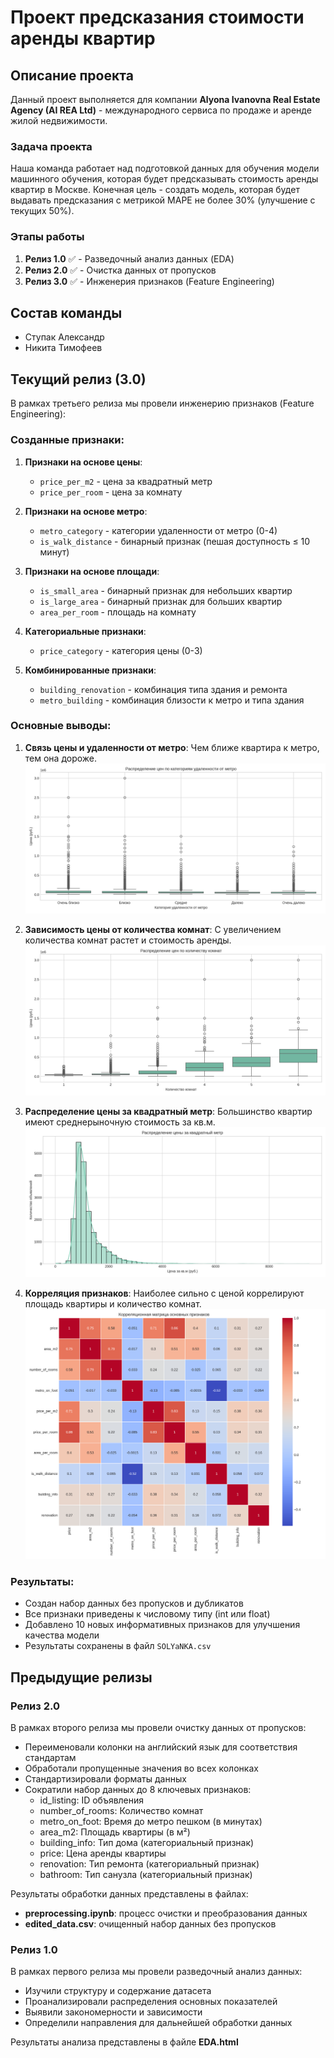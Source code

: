 # Проект предсказания стоимости аренды квартир

## Описание проекта
Данный проект выполняется для компании **Alyona Ivanovna Real Estate Agency (AI REA Ltd)** - международного сервиса по продаже и аренде жилой недвижимости.

### Задача проекта
Наша команда работает над подготовкой данных для обучения модели машинного обучения, которая будет предсказывать стоимость аренды квартир в Москве. Конечная цель - создать модель, которая будет выдавать предсказания с метрикой MAPE не более 30% (улучшение с текущих 50%).

### Этапы работы
1. **Релиз 1.0** ✅ - Разведочный анализ данных (EDA)
2. **Релиз 2.0** ✅ - Очистка данных от пропусков
3. **Релиз 3.0** ✅ - Инженерия признаков (Feature Engineering)

## Состав команды
- Ступак Александр
- Никита Тимофеев

## Текущий релиз (3.0)
В рамках третьего релиза мы провели инженерию признаков (Feature Engineering):

### Созданные признаки:
1. **Признаки на основе цены**:
   - `price_per_m2` - цена за квадратный метр
   - `price_per_room` - цена за комнату

2. **Признаки на основе метро**:
   - `metro_category` - категории удаленности от метро (0-4)
   - `is_walk_distance` - бинарный признак (пешая доступность ≤ 10 минут)

3. **Признаки на основе площади**:
   - `is_small_area` - бинарный признак для небольших квартир
   - `is_large_area` - бинарный признак для больших квартир
   - `area_per_room` - площадь на комнату

4. **Категориальные признаки**:
   - `price_category` - категория цены (0-3)

5. **Комбинированные признаки**:
   - `building_renovation` - комбинация типа здания и ремонта
   - `metro_building` - комбинация близости к метро и типа здания

### Основные выводы:
1. **Связь цены и удаленности от метро**: Чем ближе квартира к метро, тем она дороже.
   ![Цены по категориям удаленности от метро](realises/metro_category_price.png)

2. **Зависимость цены от количества комнат**: С увеличением количества комнат растет и стоимость аренды.
   ![Цены по количеству комнат](realises/rooms_price.png)

3. **Распределение цены за квадратный метр**: Большинство квартир имеют среднерыночную стоимость за кв.м.
   ![Распределение цены за кв.м](realises/price_per_m2_dist.png)

4. **Корреляция признаков**: Наиболее сильно с ценой коррелируют площадь квартиры и количество комнат.
   ![Корреляционная матрица](realises/correlation_matrix.png)

### Результаты:
- Создан набор данных без пропусков и дубликатов
- Все признаки приведены к числовому типу (int или float)
- Добавлено 10 новых информативных признаков для улучшения качества модели
- Результаты сохранены в файл `SOLYaNKA.csv`

## Предыдущие релизы
### Релиз 2.0
В рамках второго релиза мы провели очистку данных от пропусков:
- Переименовали колонки на английский язык для соответствия стандартам
- Обработали пропущенные значения во всех колонках
- Стандартизировали форматы данных
- Сократили набор данных до 8 ключевых признаков:
  - id_listing: ID объявления
  - number_of_rooms: Количество комнат
  - metro_on_foot: Время до метро пешком (в минутах)
  - area_m2: Площадь квартиры (в м²)
  - building_info: Тип дома (категориальный признак)
  - price: Цена аренды квартиры
  - renovation: Тип ремонта (категориальный признак)
  - bathroom: Тип санузла (категориальный признак)

Результаты обработки данных представлены в файлах:
- **preprocessing.ipynb**: процесс очистки и преобразования данных
- **edited_data.csv**: очищенный набор данных без пропусков

### Релиз 1.0
В рамках первого релиза мы провели разведочный анализ данных:
- Изучили структуру и содержание датасета
- Проанализировали распределения основных показателей
- Выявили закономерности и зависимости
- Определили направления для дальнейшей обработки данных

Результаты анализа представлены в файле **EDA.html**
